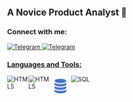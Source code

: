 ## A Novice Product Analyst :hatching_chick:

### Connect with me:
<a href="https://t.me/vladislove888">
      <img src="https://cdn-icons-png.flaticon.com/512/2111/2111646.png" width="35" height="35" alt=Telegram /> 
<a href="[vladisfil8@gmail.com](http://vladisfil8@gmail.com/)">
      <img src="https://img.shields.io/badge/-Gmail-red?style=flat&logo=Gmail&logoColor=white" width="80" height="35" alt=Telegram />      


### Languages and Tools:
<img align="left" alt="HTML5" width="50px" img src="https://cdn.jsdelivr.net/gh/devicons/devicon/icons/python/python-original.svg" />
<img align="left" alt="HTML5" width="50px" img src="https://cdn.jsdelivr.net/gh/devicons/devicon/icons/postgresql/postgresql-original.svg" />
<img align="left" alt="SQL" width="50px" src="https://raw.githubusercontent.com/github/explore/80688e429a7d4ef2fca1e82350fe8e3517d3494d/topics/sql/sql.png" />
<img align="left" alt="SQL" width="50px"src="https://cdn.jsdelivr.net/gh/devicons/devicon/icons/jupyter/jupyter-original-wordmark.svg" />
    
